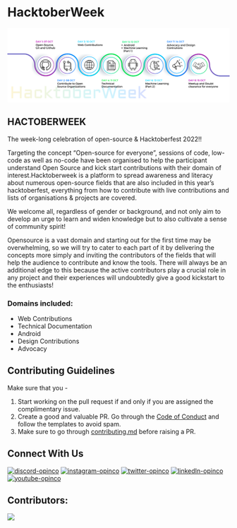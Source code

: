 # HacktoberWeek

[![Hactoberweek](timeline.png)](https://opinco.vercel.app/)


## **HACTOBERWEEK**
The week-long celebration of open-source & Hacktoberfest 2022!!

Targeting the concept “Open-source for everyone”, sessions of code, low-code as well as no-code have been organised to help the participant understand Open Source and kick start contributions with their domain of interest.Hacktoberweek is a platform to spread awareness and literacy about numerous open-source fields that are also included in this year’s hacktoberfest, everything from how to contribute with live contributions and lists of organisations & projects are covered.


We welcome all, regardless of gender or background, and not only aim to develop an urge to learn and widen knowledge but to also cultivate a sense of community spirit!

Opensource is a vast domain and starting out for the first time may be overwhelming, so we will try to cater to each part of it by delivering the concepts more simply and inviting the contributors of the fields that will help the audience to contribute and know the tools. There will always be an additional edge to this because the active contributors play a crucial role in any project and their experiences will undoubtedly give a good kickstart to the enthusiasts!

### **Domains included:**
- Web Contributions
- Technical Documentation
- Android
- Design Contributions
- Advocacy

## **Contributing Guidelines**

Make sure that you -
   
1. Start working on the pull request if and only if you are assigned the complimentary issue.
2. Create a good and valuable PR. Go through the [Code of Conduct](https://github.com/OpInCo-Community/HacktoberWeek/blob/main/CODE_OF_CONDUCT.md) and follow the templates to avoid spam.
3. Make sure to go through [contributing.md](https://github.com/OpInCo-Community/HacktoberWeek/blob/main/CONTRIBUTING.md) before raising a PR.


## **Connect With Us**
[![discord-opinco](https://img.shields.io/badge/-Discord-black?style=flat-square&logo=Discord)](https://discord.gg/uG3KwXkgfG)
[![instagram-opinco](https://img.shields.io/badge/-Instagram-black?style=flat-square&logo=Instagram)](https://www.instagram.com/opincocommunity/)
[![twitter-opinco](https://img.shields.io/badge/-Twitter-black?style=flat-square&logo=Twitter)](https://twitter.com/opincocommunity)
[![linkedIn-opinco](https://img.shields.io/badge/-LinkedIn-black?style=flat-square&logo=LinkedIn)](https://www.linkedin.com/company/opincocommunity/)
[![youtube-opinco](https://img.shields.io/badge/-YouTube-black?style=flat-square&logo=YouTube)](https://www.youtube.com/c/OpInCoCommunity)



## Contributors:
<a href = "https://github.com/OpInCo-Community/HacktoberWeek/graphs/contributors">
  <img src = "https://contrib.rocks/image?repo=OpInCo-Community/HacktoberWeek"/>
</a>

